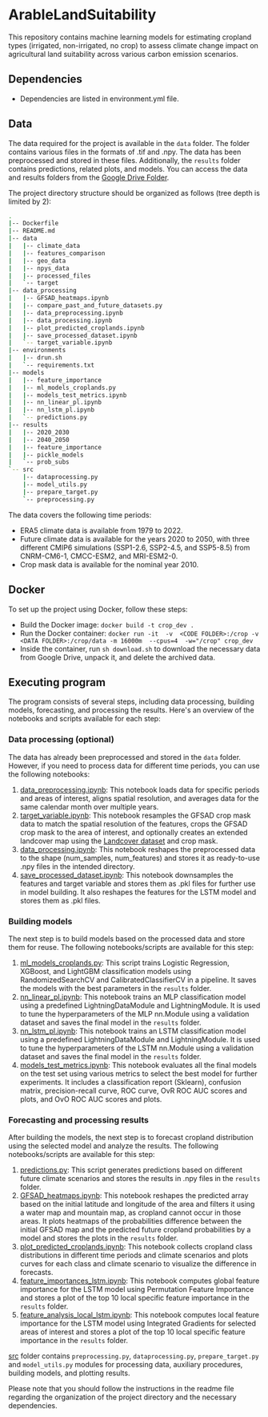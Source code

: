 # ArableLandSuitability
This repository contains machine learning models for estimating cropland types (irrigated, non-irrigated, no crop) to assess climate change impact on agricultural land suitability across various carbon emission scenarios.

## Dependencies

* Dependencies are listed in environment.yml file.

## Data

The data required for the project is available in the `data` folder. The folder contains various files in the formats of .tif and .npy. The data has been preprocessed and stored in these files. Additionally, the `results` folder contains predictions, related plots, and models. You can access the data and results folders from the [Google Drive Folder](https://drive.google.com/drive/folders/1AJ71bERr-eZZEkuWkEu5yYRo2t519tTU). 

The project directory structure should be organized as follows (tree depth is limited by 2):
``` bash
.
|-- Dockerfile
|-- README.md
|-- data
|   |-- climate_data
|   |-- features_comparison
|   |-- geo_data
|   |-- npys_data
|   |-- processed_files
|   `-- target
|-- data_processing
|   |-- GFSAD_heatmaps.ipynb
|   |-- compare_past_and_future_datasets.py
|   |-- data_preprocessing.ipynb
|   |-- data_processing.ipynb
|   |-- plot_predicted_croplands.ipynb
|   |-- save_processed_dataset.ipynb
|   `-- target_variable.ipynb
|-- environments
|   |-- drun.sh
|   `-- requirements.txt
|-- models
|   |-- feature_importance
|   |-- ml_models_croplands.py
|   |-- models_test_metrics.ipynb
|   |-- nn_linear_pl.ipynb
|   |-- nn_lstm_pl.ipynb
|   `-- predictions.py
|-- results
|   |-- 2020_2030
|   |-- 2040_2050
|   |-- feature_importance
|   |-- pickle_models
|   `-- prob_subs
`-- src
    |-- dataprocessing.py
    |-- model_utils.py
    |-- prepare_target.py
    `-- preprocessing.py
```

The data covers the following time periods:
* ERA5 climate data is available from 1979 to 2022.
* Future climate data is available for the years 2020 to 2050, with three different CMIP6 simulations (SSP1-2.6, SSP2-4.5, and SSP5-8.5) from CNRM-CM6-1, CMCC-ESM2, and MRI-ESM2-0.
* Crop mask data is available for the nominal year 2010.

## Docker

To set up the project using Docker, follow these steps:

* Build the Docker image: `docker build -t crop_dev .`
* Run the Docker container: `docker run -it  -v  <CODE FOLDER>:/crop -v <DATA FOLDER>:/crop/data -m 16000m  --cpus=4  -w="/crop" crop_dev`
* Inside the container, run `sh download.sh` to download the necessary data from Google Drive, unpack it, and delete the archived data.

## Executing program
The program consists of several steps, including data processing, building models, forecasting, and processing the results. Here's an overview of the notebooks and scripts available for each step:

### Data processing (optional)
The data has already been preprocessed and stored in the `data` folder. However, if you need to process data for different time periods, you can use the following notebooks:

1. [data_preprocessing.ipynb](https://github.com/makboard/ArableLandSuitability/blob/main/data_processing/data_preprocessing.ipynb): 
This notebook loads data for specific periods and areas of interest, aligns spatial resolution, and averages data for the same calendar month over multiple years.
2. [target_variable.ipynb](https://github.com/makboard/ArableLandSuitability/blob/main/data_processing/target_variable.ipynb):
This notebook resamples the GFSAD crop mask data to match the spatial resolution of the features, crops the GFSAD crop mask to the area of interest, and optionally creates an extended landcover map using the [Landcover dataset](https://developers.google.com/earth-engine/datasets/catalog/MODIS_061_MCD12Q1) and crop mask.
3. [data_processing.ipynb](https://github.com/makboard/ArableLandSuitability/blob/main/data_processing/data_processing.ipynb):
This notebook reshapes the preprocessed data to the shape (num_samples, num_features) and stores it as ready-to-use .npy files in the intended directory.
4. [save_processed_dataset.ipynb](https://github.com/makboard/ArableLandSuitability/blob/main/data_processing/save_processed_dataset.ipynb):
This notebook downsamples the features and target variable and stores them as .pkl files for further use in model building. It also reshapes the features for the LSTM model and stores them as .pkl files.

### Building models
The next step is to build models based on the processed data and store them for reuse. The following notebooks/scripts are available for this step:

1. [ml_models_croplands.py](https://github.com/makboard/ArableLandSuitability/blob/main/models/ml_models_croplands.py):
This script trains Logistic Regression, XGBoost, and LightGBM classification models using RandomizedSearchCV and CalibratedClassifierCV in a pipeline. It saves the models with the best parameters in the `results` folder.
2. [nn_linear_pl.ipynb](https://github.com/makboard/ArableLandSuitability/blob/main/models/nn_linear_pl.ipynb):
This notebook trains an MLP classification model using a predefined LightningDataModule and LightningModule. It is used to tune the hyperparameters of the MLP nn.Module using a validation dataset and saves the final model in the `results` folder.
3. [nn_lstm_pl.ipynb](https://github.com/makboard/ArableLandSuitability/blob/main/models/nn_lstm_pl.ipynb):
This notebook trains an LSTM classification model using a predefined LightningDataModule and LightningModule. It is used to tune the hyperparameters of the LSTM nn.Module using a validation dataset and saves the final model in the `results` folder.
4. [models_test_metrics.ipynb](https://github.com/makboard/ArableLandSuitability/blob/main/models/models_test_metrics.ipynb):
This notebook evaluates all the final models on the test set using various metrics to select the best model for further experiments. It includes a classification report (Sklearn), confusion matrix, precision-recall curve, ROC curve, OvR ROC AUC scores and plots, and OvO ROC AUC scores and plots.

### Forecasting and processing results
After building the models, the next step is to forecast cropland distribution using the selected model and analyze the results. The following notebooks/scripts are available for this step:

1. [predictions.py](https://github.com/makboard/ArableLandSuitability/blob/main/models/predictions.py):
This script generates predictions based on different future climate scenarios and stores the results in .npy files in the `results` folder.
2. [GFSAD_heatmaps.ipynb](https://github.com/makboard/ArableLandSuitability/blob/main/data_processing/GFSAD_heatmaps.ipynb):
This notebook reshapes the predicted array based on the initial latitude and longitude of the area and filters it using a water map and mountain map, as cropland cannot occur in those areas. It plots heatmaps of the probabilities difference between the initial GFSAD map and the predicted future cropland probabilities by a model and stores the plots in the `results` folder.
3. [plot_predicted_croplands.ipynb](https://github.com/makboard/ArableLandSuitability/blob/main/data_processing/plot_predicted_croplands.ipynb):
This notebook collects cropland class distributions in different time periods and climate scenarios and plots curves for each class and climate scenario to visualize the difference in forecasts.
4. [feature_importances_lstm.ipynb](https://github.com/makboard/ArableLandSuitability/blob/main/models/feature_importance/feature_importances_lstm.ipynb):
This notebook computes global feature importance for the LSTM model using Permutation Feature Importance and stores a plot of the top 10 local specific feature importance in the `results` folder.
5. [feature_analysis_local_lstm.ipynb](https://github.com/makboard/ArableLandSuitability/blob/main/data_processing/feature_analysis_local_lstm.ipynb):
This notebook computes local feature importance for the LSTM model using Integrated Gradients for selected areas of interest and stores a plot of the top 10 local specific feature importance in the `results` folder.

[src](https://github.com/makboard/ArableLandSuitability/blob/main/src) folder contains `preprocessing.py`, `dataprocessing.py`, `prepare_target.py` and `model_utils.py` modules for processing data, auxiliary procedures, building models, and plotting results.

Please note that you should follow the instructions in the readme file regarding the organization of the project directory and the necessary dependencies.